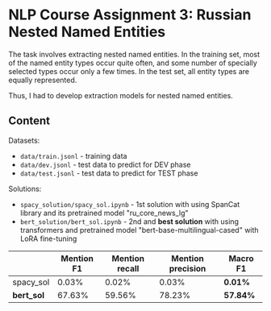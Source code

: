 # NLP Course Assignment 3: Russian Nested Named Entities

The task involves extracting nested named entities. In the training set, most of 
the named entity types occur quite often, and some number of specially
selected types occur only a few times. In the test set, all entity types are
equally represented.

Thus, I had to develop extraction models for nested named entities.

## Content

Datasets:
- `data/train.jsonl` - training data
- `data/dev.jsonl` - test data to predict for DEV phase
- `data/test.jsonl` - test data to predict for TEST phase

Solutions:
- `spacy_solution/spacy_sol.ipynb` - 1st solution with using SpanCat library and its pretrained model "ru_core_news_lg"
- `bert_solution/bert_sol.ipynb` - 2nd and **best solution** with using transformers and pretrained model "bert-base-multilingual-cased" with LoRA fine-tuning

|              | Mention F1  | Mention recall | Mention precision | **Macro F1**|
| ------------ | ----------- | -----------    | -----------       | ----------- |
| spacy_sol    | 0.03%       | 0.02%          | 0.03%             | **0.01%**   |
| **bert_sol** | 67.63%      | 59.56%         | 78.23%            | **57.84%**  |
